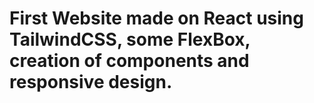 # First Website made on React using TailwindCSS, some FlexBox, creation of components and responsive design.

